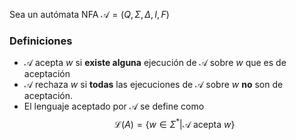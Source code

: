 Sea un autómata NFA $\mathcal{A}=(Q,\Sigma,\Delta,I,F)$
### Definiciones
- $\mathcal{A}$ acepta $w$ si **existe alguna** ejecución de $\mathcal{A}$ sobre $w$ que es de aceptación
- $\mathcal{A}$ rechaza $w$ si **todas** las ejecuciones de $\mathcal{A}$ sobre $w$ **no** son de aceptación.
- El lenguaje aceptado por $\mathcal{A}$ se define como
$$\mathcal{L}\mathcal(A)=\{w\in\Sigma^{*}|\mathcal{A}\text{ acepta }w\}$$